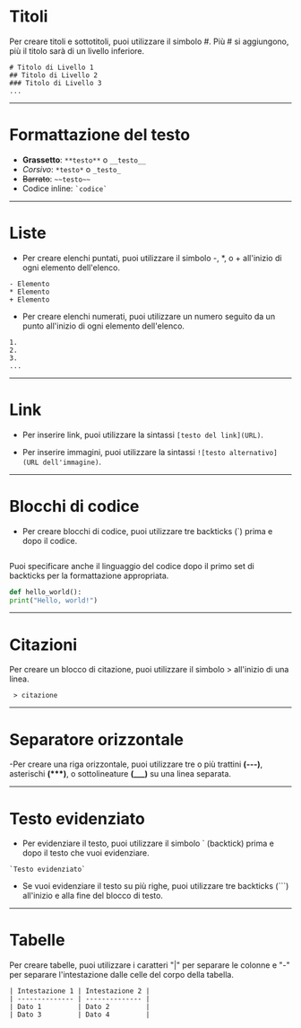 
# Titoli
Per creare titoli e sottotitoli, puoi utilizzare il simbolo #. Più # si aggiungono, più il titolo sarà di un livello inferiore.
```
# Titolo di Livello 1
## Titolo di Livello 2
### Titolo di Livello 3 
...
```
---
# Formattazione del testo
- **Grassetto**: ```**testo**``` o ```__testo__```
- *Corsivo*: ```*testo*``` o ```_testo_```
- ~~Barrato~~: ```~~testo~~```
- Codice inline: ``` `codice` ```

---
# Liste

- Per creare elenchi puntati, puoi utilizzare il simbolo -, *, o + all'inizio di ogni elemento dell'elenco.
```
- Elemento
* Elemento
+ Elemento
```


- Per creare elenchi numerati, puoi utilizzare un numero seguito da un punto all'inizio di ogni elemento dell'elenco.
```
1.
2.
3.
...
```

---
# Link

- Per inserire link, puoi utilizzare la sintassi ```[testo del link](URL)```.

- Per inserire immagini, puoi utilizzare la sintassi ```![testo alternativo](URL dell'immagine)```.

---
# Blocchi di codice

- Per creare blocchi di codice, puoi utilizzare tre backticks (`) prima e dopo il codice. 
```
```
Puoi specificare anche il linguaggio del codice dopo il primo set di backticks per la formattazione appropriata.
```python
def hello_world():
print("Hello, world!")
```
---
# Citazioni

Per creare un blocco di citazione, puoi utilizzare il simbolo > all'inizio di una linea.
```
 > citazione
 ```
 ---
# Separatore orizzontale
-Per creare una riga orizzontale, puoi utilizzare tre o più trattini **(---)**, asterischi __(***)__, o sottolineature **(___)** su una linea separata.

---
# Testo evidenziato
- Per evidenziare il testo, puoi utilizzare il simbolo ` (backtick) prima e dopo il testo che vuoi evidenziare.
```
`Testo evidenziato`
```

 - Se vuoi evidenziare il testo su più righe, puoi utilizzare tre backticks (```) all'inizio e alla fine del blocco di testo.

---
# Tabelle
 Per creare tabelle, puoi utilizzare i caratteri "|" per separare le colonne e "-" per separare l'intestazione dalle celle del corpo della tabella.

  ```
 | Intestazione 1 | Intestazione 2 |
| -------------- | -------------- |
| Dato 1         | Dato 2         |
| Dato 3         | Dato 4         |
```